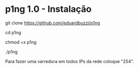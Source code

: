 # p1ng 1.0 - Instalação

git clone https://github.com/eduardbuzzi/p1ng

cd p1ng

chmod +x p1ng

./p1ng

Para fazer uma varredura em todos IPs da rede coloque "254".
